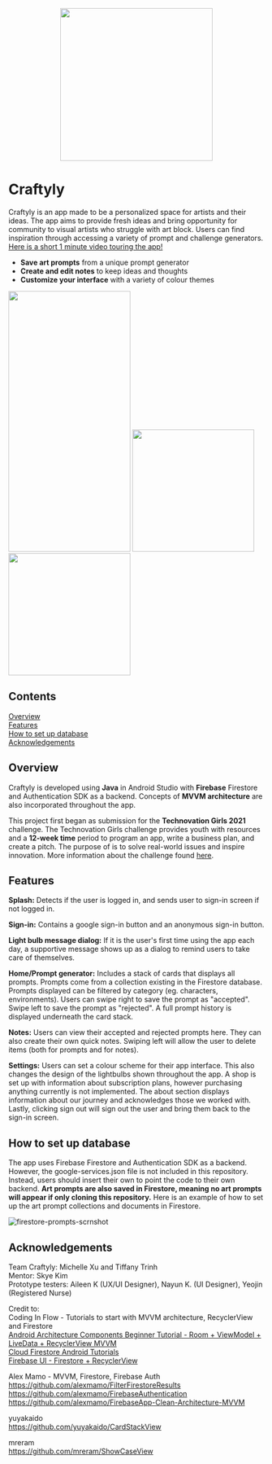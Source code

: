 <p align="center">
<img src='https://user-images.githubusercontent.com/96635277/159149311-8016f6ad-13ae-4f76-9758-62ed5c253610.png' width="300" height="300">
</p>

# Craftyly 

Craftyly is an app made to be a personalized space for artists and their ideas. The app aims to provide fresh ideas and bring opportunity for community to visual artists who struggle with art block. Users can find inspiration through accessing a variety of prompt and challenge generators. 
[Here is a short 1 minute video touring the app!](https://youtu.be/BBWoRHR6wrU)
* **Save art prompts** from a unique prompt generator
* **Create and edit notes** to keep ideas and thoughts
* **Customize your interface** with a variety of colour themes  

<img src="https://user-images.githubusercontent.com/96635277/159168502-89d97ce6-7d8a-476b-9019-7adc0a16972f.png" width="240" height="512" /> <img src="https://user-images.githubusercontent.com/96635277/159149422-b20dbf1c-7625-46b7-8f69-9b385461267e.png" width="240"/> <img src="https://user-images.githubusercontent.com/96635277/159149414-bb2a2c08-c7cd-445f-a5ee-d0091d133d96.png" width="240"/> 

## Contents
[Overview](#overview)  
[Features](#features)  
[How to set up database](#how-to-set-up-database)  
[Acknowledgements](#acknowledgements)  

## Overview
Craftyly is developed using **Java** in Android Studio with **Firebase** Firestore and Authentication SDK as a backend. Concepts of **MVVM architecture** are also incorporated throughout the app.

This project first began as submission for the **Technovation Girls 2021** challenge. The Technovation Girls challenge provides youth with resources and a **12-week time** period to program an app, write a business plan, and create a pitch. The purpose of is to solve real-world issues and inspire innovation.
More information about the challenge found [here](https://technovationchallenge.org/).

## Features
**Splash:**
Detects if the user is logged in, and sends user to sign-in screen if not logged in.

**Sign-in:**
Contains a google sign-in button and an anonymous sign-in button. 

**Light bulb message dialog:**
If it is the user's first time using the app each day, a supportive message shows up
 as a dialog to remind users to take care of themselves.

**Home/Prompt generator:**
Includes a stack of cards that displays all prompts. Prompts come from a collection existing in
 the Firestore database. Prompts displayed can be filtered by category (eg. characters, environments).
  Users can swipe right to save the prompt as "accepted". Swipe left to save the prompt as "rejected". 
  A full prompt history is displayed underneath the card stack.

**Notes:**
Users can view their accepted and rejected prompts here. They can also create their own quick notes. 
Swiping left will allow the user to delete items (both for prompts and for notes).

**Settings:**
Users can set a colour scheme for their app interface. This also changes 
the design of the lightbulbs shown throughout the app.
A shop is set up with information about subscription plans, however purchasing anything 
currently is not implemented.
The about section displays information about our journey and acknowledges those we worked with.
Lastly, clicking sign out will sign out the user and bring them back to the sign-in screen.

## How to set up database
The app uses Firebase Firestore and Authentication SDK as a backend. However, the google-services.json file is not included in this repository. Instead, users should insert their own to point the code to their own backend. 
**Art prompts are also saved in Firestore, meaning no art prompts will appear if only cloning this repository.**
Here is an example of how to set up the art prompt collections and documents in Firestore. 

![firestore-prompts-scrnshot](https://user-images.githubusercontent.com/96635277/159149080-abe4c372-0edf-46fa-92a4-7a608e9f168b.png)

## Acknowledgements
Team Craftyly: Michelle Xu and Tiffany Trinh  
Mentor: Skye Kim  
Prototype testers: Aileen K (UX/UI Designer), Nayun K. (UI Designer), Yeojin (Registered Nurse)  

Credit to:  
Coding In Flow - Tutorials to start with MVVM architecture, RecyclerView and Firestore  
[Android Architecture Components Beginner Tutorial - Room + ViewModel + LiveData + RecyclerView MVVM](https://www.youtube.com/playlist?list=PLrnPJCHvNZuDihTpkRs6SpZhqgBqPU118)  
[Cloud Firestore Android Tutorials](https://www.youtube.com/watch?v=vMnCU6KKHd4&list=PLrnPJCHvNZuDrSqu-dKdDi3Q6nM-VUyxD&ab_channel=CodinginFlow)  
[Firebase UI - Firestore + RecyclerView](https://www.youtube.com/watch?v=ub6mNHWGVHw&list=PLrnPJCHvNZuAXdWxOzsN5rgG2M4uJ8bH1&ab_channel=CodinginFlow)  

Alex Mamo - MVVM, Firestore, Firebase Auth  
https://github.com/alexmamo/FilterFirestoreResults  
https://github.com/alexmamo/FirebaseAuthentication  
https://github.com/alexmamo/FirebaseApp-Clean-Architecture-MVVM  

yuyakaido  
https://github.com/yuyakaido/CardStackView  

mreram  
https://github.com/mreram/ShowCaseView  
